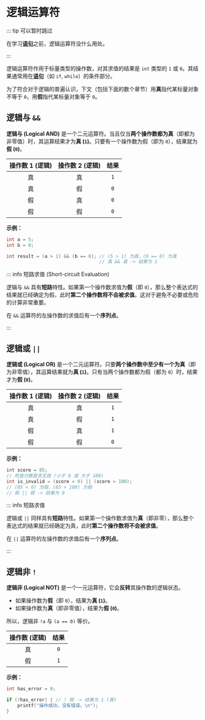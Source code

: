 # 逻辑运算符

::: tip 可以暂时跳过

在学习[**语句**](/教程/正文/语法和标准库/5_语句.md)之前，逻辑运算符没什么用处。

:::

逻辑运算符作用于标量类型的操作数，对其求值的结果是 `int` 类型的 `1` 或 `0`。其结果通常用在[**语句**](/教程/正文/语法和标准库/5_语句.md)（如 `if`, `while`）的条件部分。

为了符合对于逻辑的普遍认识，下文（包括下面的数个章节）用**真**指代某标量对象不等于 `0`，用**假**指代某标量对象等于 `0`。

## 逻辑与 `&&`

**逻辑与 (Logical AND)** 是一个二元运算符。当且仅当**两个操作数都为真**（即都为非零值）时，其运算结果才为**真 (`1`)**。只要有一个操作数为假（即为 `0`），结果就为**假 (`0`)**。

| 操作数 1 (逻辑) | 操作数 2 (逻辑) | 结果 |
| :------------: | :------------: | :--: |
|       真       |       真       | `1`  |
|       真       |       假       | `0`  |
|       假       |       真       | `0`  |
|       假       |       假       | `0`  |

**示例：**

```c
int a = 5;
int b = 0;

int result = (a > 1) && (b == 0); // (5 > 1) 为真，(0 == 0) 为真
                                  // 真 && 真 -> 结果为 1
```

::: info 短路求值 (Short-circuit Evaluation)

逻辑与 `&&` 具有**短路**特性。如果第一个操作数求值为**假**（即 `0`），那么整个表达式的结果就已经确定为假，此时**第二个操作数将不会被求值**。这对于避免不必要或危险的计算非常重要。

在 `&&` 运算符的左操作数的求值后有一个**序列点**。

:::

## 逻辑或 `||`

**逻辑或 (Logical OR)** 是一个二元运算符。只要**两个操作数中至少有一个为真**（即为非零值），其运算结果就为**真 (`1`)**。只有当两个操作数都为假（都为 `0`）时，结果才为**假 (`0`)**。

| 操作数 1 (逻辑) | 操作数 2 (逻辑) | 结果 |
| :------------: | :------------: | :--: |
|       真       |       真       | `1`  |
|       真       |       假       | `1`  |
|       假       |       真       | `1`  |
|       假       |       假       | `0`  |

**示例：**

```c
int score = 85;
// 检查分数是否无效 (小于 0 或 大于 100)
int is_invalid = (score < 0) || (score > 100);
// (85 < 0) 为假，(85 > 100) 为假
// 假 || 假 -> 结果为 0
```

::: info 短路求值

逻辑或 `||` 同样具有**短路**特性。如果第一个操作数求值为**真**（即非零），那么整个表达式的结果就已经确定为真，此时**第二个操作数将不会被求值**。

在 `||` 运算符的左操作数的求值后有一个**序列点**。

:::

## 逻辑非 `!`

**逻辑非 (Logical NOT)** 是一个一元运算符，它会**反转**其操作数的逻辑状态。

- 如果操作数为**假**（即 `0`），结果为**真 (`1`)**。
- 如果操作数为**真**（即非零值），结果为**假 (`0`)**。

所以，逻辑非 `!a` 与 `(a == 0)` 等价。

| 操作数 (逻辑) | 结果 |
| :-----------: | :--: |
|      真       | `0`  |
|      假       | `1`  |

**示例：**

```c
int has_error = 0;

if (!has_error) { // ! 假 -> 结果为 1 (真)
    printf("操作成功，没有错误。\n");
}

```
